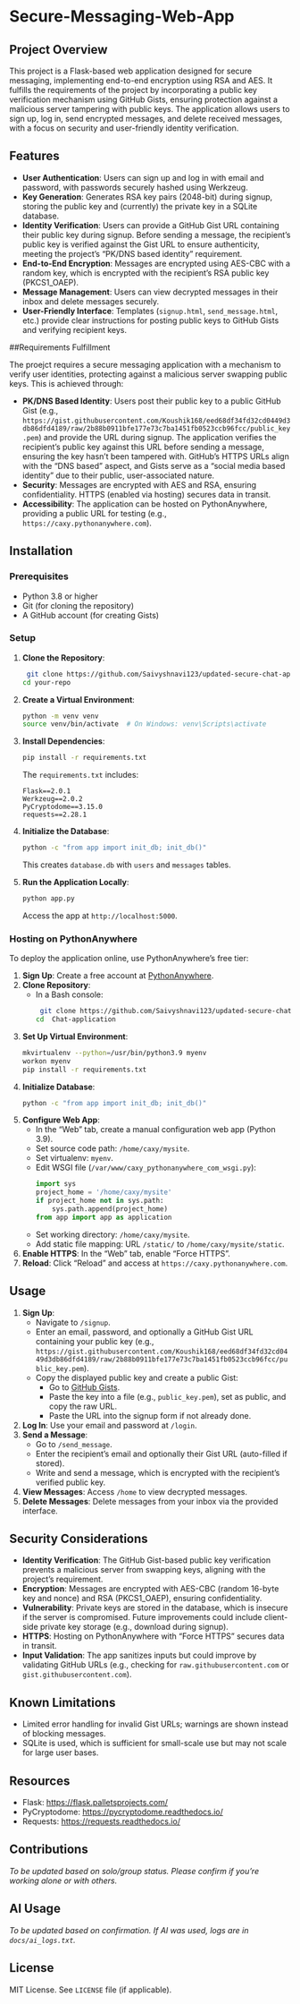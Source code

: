 # Secure-Messaging-Web-App

## Project Overview

This project is a Flask-based web application designed for secure messaging, implementing end-to-end encryption using RSA and AES. It fulfills the requirements of the project by incorporating a public key verification mechanism using GitHub Gists, ensuring protection against a malicious server tampering with public keys. The application allows users to sign up, log in, send encrypted messages, and delete received messages, with a focus on security and user-friendly identity verification.

## Features

- **User Authentication**: Users can sign up and log in with email and password, with passwords securely hashed using Werkzeug.
- **Key Generation**: Generates RSA key pairs (2048-bit) during signup, storing the public key and (currently) the private key in a SQLite database.
- **Identity Verification**: Users can provide a GitHub Gist URL containing their public key during signup. Before sending a message, the recipient’s public key is verified against the Gist URL to ensure authenticity, meeting the project’s “PK/DNS based identity” requirement.
- **End-to-End Encryption**: Messages are encrypted using AES-CBC with a random key, which is encrypted with the recipient’s RSA public key (PKCS1_OAEP).
- **Message Management**: Users can view decrypted messages in their inbox and delete messages securely.
- **User-Friendly Interface**: Templates (`signup.html`, `send_message.html`, etc.) provide clear instructions for posting public keys to GitHub Gists and verifying recipient keys.

##Requirements Fulfillment

The proejct requires a secure messaging application with a mechanism to verify user identities, protecting against a malicious server swapping public keys. This is achieved through:

- **PK/DNS Based Identity**: Users post their public key to a public GitHub Gist (e.g., `https://gist.githubusercontent.com/Koushik168/eed68df34fd32cd0449d3db86dfd4189/raw/2b88b0911bfe177e73c7ba1451fb0523ccb96fcc/public_key.pem`) and provide the URL during signup. The application verifies the recipient’s public key against this URL before sending a message, ensuring the key hasn’t been tampered with. GitHub’s HTTPS URLs align with the “DNS based” aspect, and Gists serve as a “social media based identity” due to their public, user-associated nature.
- **Security**: Messages are encrypted with AES and RSA, ensuring confidentiality. HTTPS (enabled via hosting) secures data in transit.
- **Accessibility**: The application can be hosted on PythonAnywhere, providing a public URL for testing (e.g., `https://caxy.pythonanywhere.com`).

## Installation

### Prerequisites
- Python 3.8 or higher
- Git (for cloning the repository)
- A GitHub account (for creating Gists)

### Setup
1. **Clone the Repository**:
   ```bash
    git clone https://github.com/Saivyshnavi123/updated-secure-chat-application.git 
   cd your-repo
   ```

2. **Create a Virtual Environment**:
   ```bash
   python -m venv venv
   source venv/bin/activate  # On Windows: venv\Scripts\activate
   ```

3. **Install Dependencies**:
   ```bash
   pip install -r requirements.txt
   ```
   The `requirements.txt` includes:
   ```
   Flask==2.0.1
   Werkzeug==2.0.2
   PyCryptodome==3.15.0
   requests==2.28.1
   ```

4. **Initialize the Database**:
   ```bash
   python -c "from app import init_db; init_db()"
   ```
   This creates `database.db` with `users` and `messages` tables.

5. **Run the Application Locally**:
   ```bash
   python app.py
   ```
   Access the app at `http://localhost:5000`.

### Hosting on PythonAnywhere
To deploy the application online, use PythonAnywhere’s free tier:

1. **Sign Up**: Create a free account at [PythonAnywhere](https://www.pythonanywhere.com).
2. **Clone Repository**:
   - In a Bash console:
     ```bash
      git clone https://github.com/Saivyshnavi123/updated-secure-chat-application.git 
     cd  Chat-application
     ```
3. **Set Up Virtual Environment**:
   ```bash
   mkvirtualenv --python=/usr/bin/python3.9 myenv
   workon myenv
   pip install -r requirements.txt
   ```
4. **Initialize Database**:
   ```bash
   python -c "from app import init_db; init_db()"
   ```
5. **Configure Web App**:
   - In the “Web” tab, create a manual configuration web app (Python 3.9).
   - Set source code path: `/home/caxy/mysite`.
   - Set virtualenv: `myenv`.
   - Edit WSGI file (`/var/www/caxy_pythonanywhere_com_wsgi.py`):
     ```python
     import sys
     project_home = '/home/caxy/mysite'
     if project_home not in sys.path:
         sys.path.append(project_home)
     from app import app as application
     ```
   - Set working directory: `/home/caxy/mysite`.
   - Add static file mapping: URL `/static/` to `/home/caxy/mysite/static`.
6. **Enable HTTPS**: In the “Web” tab, enable “Force HTTPS”.
7. **Reload**: Click “Reload” and access at `https://caxy.pythonanywhere.com`.

## Usage

1. **Sign Up**:
   - Navigate to `/signup`.
   - Enter an email, password, and optionally a GitHub Gist URL containing your public key (e.g., `https://gist.githubusercontent.com/Koushik168/eed68df34fd32cd0449d3db86dfd4189/raw/2b88b0911bfe177e73c7ba1451fb0523ccb96fcc/public_key.pem`).
   - Copy the displayed public key and create a public Gist:
     - Go to [GitHub Gists](https://gist.github.com).
     - Paste the key into a file (e.g., `public_key.pem`), set as public, and copy the raw URL.
     - Paste the URL into the signup form if not already done.
2. **Log In**: Use your email and password at `/login`.
3. **Send a Message**:
   - Go to `/send_message`.
   - Enter the recipient’s email and optionally their Gist URL (auto-filled if stored).
   - Write and send a message, which is encrypted with the recipient’s verified public key.
4. **View Messages**: Access `/home` to view decrypted messages.
5. **Delete Messages**: Delete messages from your inbox via the provided interface.

## Security Considerations

- **Identity Verification**: The GitHub Gist-based public key verification prevents a malicious server from swapping keys, aligning with the project’s requirement.
- **Encryption**: Messages are encrypted with AES-CBC (random 16-byte key and nonce) and RSA (PKCS1_OAEP), ensuring confidentiality.
- **Vulnerability**: Private keys are stored in the database, which is insecure if the server is compromised. Future improvements could include client-side private key storage (e.g., download during signup).
- **HTTPS**: Hosting on PythonAnywhere with “Force HTTPS” secures data in transit.
- **Input Validation**: The app sanitizes inputs but could improve by validating GitHub URLs (e.g., checking for `raw.githubusercontent.com` or `gist.githubusercontent.com`).

## Known Limitations

- Limited error handling for invalid Gist URLs; warnings are shown instead of blocking messages.
- SQLite is used, which is sufficient for small-scale use but may not scale for large user bases.


## Resources

- Flask: https://flask.palletsprojects.com/
- PyCryptodome: https://pycryptodome.readthedocs.io/
- Requests: https://requests.readthedocs.io/

## Contributions

*To be updated based on solo/group status. Please confirm if you’re working alone or with others.*

## AI Usage

*To be updated based on confirmation. If AI was used, logs are in `docs/ai_logs.txt`.*

## License

MIT License. See `LICENSE` file (if applicable).
